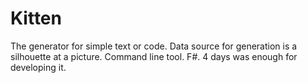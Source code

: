 Kitten
======

The generator for simple text or code. Data source for generation is a silhouette at a picture. Command line tool. F#. 4 days was enough for developing it.
